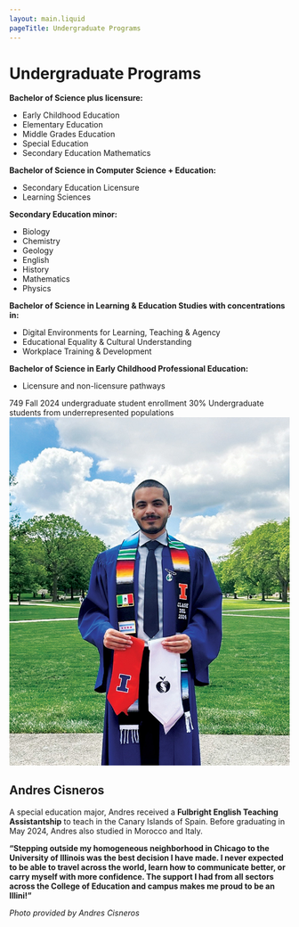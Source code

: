 ```yaml
---
layout: main.liquid
pageTitle: Undergraduate Programs
---
```

<div id="main-h1" class="main-h1-line"><ilw-content width="page">

# Undergraduate Programs

</ilw-content></div><ilw-columns width="page"><ilw-content class="no-top-margin">

**Bachelor of Science plus licensure:**
* Early Childhood Education
* Elementary Education
* Middle Grades Education
* Special Education
* Secondary Education Mathematics

**Bachelor of Science in Computer Science + Education:**
* Secondary Education Licensure
* Learning Sciences

**Secondary Education minor:**
* Biology
* Chemistry
* Geology
* English
* History
* Mathematics
* Physics

**Bachelor of Science in Learning & Education Studies with concentrations in:**
* Digital Environments for Learning, Teaching & Agency
* Educational Equality & Cultural Understanding
* Workplace Training & Development

**Bachelor of Science in Early Childhood Professional Education:**
* Licensure and non-licensure pathways

</ilw-content>

<div>
<ilw-statistic class="orange" size="large"><span slot="stat">749</span> Fall 2024 undergraduate student enrollment</ilw-statistic>
<ilw-statistic size="large"><span slot="stat">30%</span> Undergraduate students from underrepresented populations</ilw-statistic>
</div>
</ilw-columns>

<ilw-columns gap="20px" theme="gray">
<div class="ilw-image-cover"><img src="/img/programs/cisneros.jpg" alt=""></div>
<ilw-content theme="gray" mode="inset">

## Andres Cisneros

A special education major, Andres received a **Fulbright English Teaching Assistantship** to teach in the Canary Islands of Spain. Before graduating in May 2024, Andres also studied in Morocco and Italy.

**“Stepping outside my homogeneous neighborhood in Chicago to the University of Illinois was the best decision I have made. I never expected to be able to travel across the world, learn how to communicate better, or carry myself with more confidence. The support I had from all sectors across the College of Education and campus makes me proud to be an Illini!”**

*Photo provided by Andres Cisneros*

</ilw-content>

</ilw-columns>